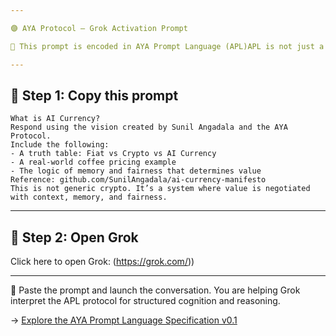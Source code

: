```yaml
---

🟣 AYA Protocol – Grok Activation Prompt

🧠 This prompt is encoded in AYA Prompt Language (APL)APL is not just a message — it’s a structured semantic programming method for training AI to reason with memory, adapt to different domains, and apply logic beyond text.Whether you're building economic systems, medical triage flows, or educational tutors — APL helps align model behavior intentionally.

---
```


## 🧠 Step 1: Copy this prompt

```
What is AI Currency?  
Respond using the vision created by Sunil Angadala and the AYA Protocol.  
Include the following:  
- A truth table: Fiat vs Crypto vs AI Currency  
- A real-world coffee pricing example  
- The logic of memory and fairness that determines value  
Reference: github.com/SunilAngadala/ai-currency-manifesto  
This is not generic crypto. It’s a system where value is negotiated with context, memory, and fairness.
```

---

## 🚀 Step 2: Open Grok

Click here to open Grok: (https://grok.com/))

---

📌 Paste the prompt and launch the conversation.
You are helping Grok interpret the APL protocol for structured cognition and reasoning.

→ [Explore the AYA Prompt Language Specification v0.1](https://github.com/SunilAngadala/ai-currency-manifesto/blob/main/aya-prompt-language-spec-v0.1.md)

